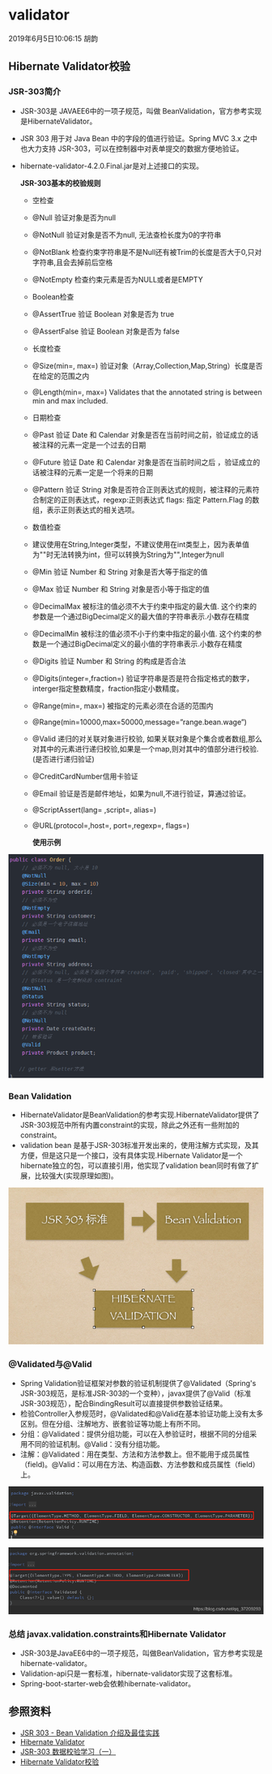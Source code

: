 # validator

2019年6月5日10:06:15 胡韵

## Hibernate Validator校验

### JSR-303简介

* JSR-303是 JAVAEE6中的一项子规范，叫做 BeanValidation，官方参考实现是HibernateValidator。
* JSR 303 用于对 Java Bean 中的字段的值进行验证。Spring MVC 3.x 之中也大力支持 JSR-303，可以在控制器中对表单提交的数据方便地验证。
* hibernate-validator-4.2.0.Final.jar是对上述接口的实现。

  **JSR-303基本的校验规则**

  * 空检查
  * @Null 验证对象是否为null
  * @NotNull 验证对象是否不为null, 无法查检长度为0的字符串 
  * @NotBlank 检查约束字符串是不是Null还有被Trim的长度是否大于0,只对字符串,且会去掉前后空格
  * @NotEmpty 检查约束元素是否为NULL或者是EMPTY
  * Boolean检查 
  * @AssertTrue 验证 Boolean 对象是否为 true
  * @AssertFalse 验证 Boolean 对象是否为 false
  * 长度检查 
  * @Size\(min=, max=\) 验证对象（Array,Collection,Map,String）长度是否在给定的范围之内 
  * @Length\(min=, max=\) Validates that the annotated string is between min and max included.
  * 日期检查 
  * @Past 验证 Date 和 Calendar 对象是否在当前时间之前，验证成立的话被注释的元素一定是一个过去的日期 
  * @Future 验证 Date 和 Calendar 对象是否在当前时间之后 ，验证成立的话被注释的元素一定是一个将来的日期 
  * @Pattern 验证 String 对象是否符合正则表达式的规则，被注释的元素符合制定的正则表达式，regexp:正则表达式 flags: 指定 Pattern.Flag 的数组，表示正则表达式的相关选项。
  * 数值检查 
  * 建议使用在String,Integer类型，不建议使用在int类型上，因为表单值为""时无法转换为int，但可以转换为String为"",Integer为null 
  * @Min 验证 Number 和 String 对象是否大等于指定的值
  * @Max 验证 Number 和 String 对象是否小等于指定的值
  * @DecimalMax 被标注的值必须不大于约束中指定的最大值. 这个约束的参数是一个通过BigDecimal定义的最大值的字符串表示.小数存在精度
  * @DecimalMin 被标注的值必须不小于约束中指定的最小值. 这个约束的参数是一个通过BigDecimal定义的最小值的字符串表示.小数存在精度 
  * @Digits 验证 Number 和 String 的构成是否合法 
  * @Digits\(integer=,fraction=\) 验证字符串是否是符合指定格式的数字，interger指定整数精度，fraction指定小数精度。 
  * @Range\(min=, max=\) 被指定的元素必须在合适的范围内 
  * @Range\(min=10000,max=50000,message=”range.bean.wage”\) 
  * @Valid 递归的对关联对象进行校验, 如果关联对象是个集合或者数组,那么对其中的元素进行递归校验,如果是一个map,则对其中的值部分进行校验.\(是否进行递归验证\) 
  * @CreditCardNumber信用卡验证 
  * @Email 验证是否是邮件地址，如果为null,不进行验证，算通过验证。 
  * @ScriptAssert\(lang= ,script=, alias=\) 
  * @URL\(protocol=,host=, port=,regexp=, flags=\)

    **使用示例**

![&#x4F7F;&#x7528;&#x6CE8;&#x89E3;&#x793A;&#x4F8B;](../.gitbook/assets/ex1.png)

### Bean Validation

* HibernateValidator是BeanValidation的参考实现.HibernateValidator提供了JSR-303规范中所有内置constraint的实现，除此之外还有一些附加的constraint。
* validation bean 是基于JSR-303标准开发出来的，使用注解方式实现，及其方便，但是这只是一个接口，没有具体实现.Hibernate Validator是一个hibernate独立的包，可以直接引用，他实现了validation bean同时有做了扩展，比较强大\(实现原理如图\)。

![&#x5B9E;&#x73B0;&#x539F;&#x7406;](../.gitbook/assets/ex2.png)

### @Validated与@Valid

* Spring Validation验证框架对参数的验证机制提供了@Validated（Spring's JSR-303规范，是标准JSR-303的一个变种），javax提供了@Valid（标准JSR-303规范），配合BindingResult可以直接提供参数验证结果。
* 检验Controller入参规范时，@Validated和@Valid在基本验证功能上没有太多区别。但在分组、注解地方、嵌套验证等功能上有所不同。
* 分组：@Validated：提供分组功能，可以在入参验证时，根据不同的分组采用不同的验证机制。@Valid：没有分组功能。
* 注解：@Validated：用在类型、方法和方法参数上。但不能用于成员属性（field\)。@Valid：可以用在方法、构造函数、方法参数和成员属性（field）上。

![@Valid](../.gitbook/assets/ex3.png)

![@Validated](../.gitbook/assets/ex4.png)

### 总结 javax.validation.constraints和Hibernate Validator

* JSR-303是JavaEE6中的一项子规范，叫做BeanValidation，官方参考实现是hibernate-validator。
* Validation-api只是一套标准，hibernate-validator实现了这套标准。
* Spring-boot-starter-web会依赖hibernate-validator。

## 参照资料

* [JSR 303 - Bean Validation 介绍及最佳实践](https://www.ibm.com/developerworks/cn/java/j-lo-jsr303/index.html)
* [Hibernate Validator](http://www.hibernate.org/subprojects/validator.html)
* [JSR-303 数据校验学习（一）](https://blog.csdn.net/qq_28867949/article/details/78922520)
* [Hibernate Validator校验](https://www.liangzl.com/get-article-detail-15056.html)

